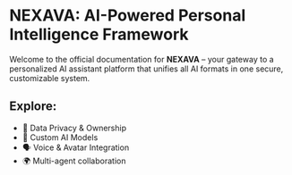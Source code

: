 # NEXAVA: AI-Powered Personal Intelligence Framework

Welcome to the official documentation for **NEXAVA** – your gateway to a personalized AI assistant platform that unifies all AI formats in one secure, customizable system.

## Explore:
- 🔐 Data Privacy & Ownership
- 🧠 Custom AI Models
- 🗣 Voice & Avatar Integration
- 🌍 Multi-agent collaboration
